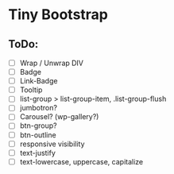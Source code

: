 Tiny Bootstrap
===============

ToDo:
-----
 - [ ] Wrap / Unwrap DIV
 - [ ] Badge
 - [ ] Link-Badge
 - [ ] Tooltip
 - [ ] list-group > list-group-item, .list-group-flush
 - [ ] jumbotron?
 - [ ] Carousel? (wp-gallery?)
 - [ ] btn-group?
 - [ ] btn-outline
 - [ ] responsive visibility
 - [ ] text-justify
 - [ ] text-lowercase, uppercase, capitalize
